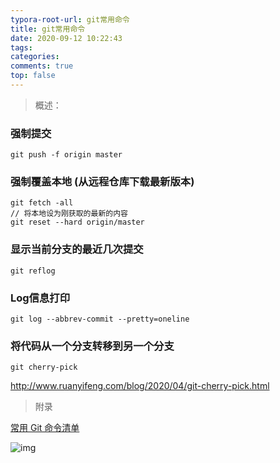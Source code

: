 ```yaml
---
typora-root-url: git常用命令
title: git常用命令
date: 2020-09-12 10:22:43
tags:
categories: 
comments: true
top: false
---
```


> 概述：

<!--more-->

### 强制提交

```
git push -f origin master
```

### 强制覆盖本地 (从远程仓库下载最新版本)

```
git fetch -all 
// 将本地设为刚获取的最新的内容
git reset --hard origin/master
```

### 显示当前分支的最近几次提交

```
git reflog
```



### Log信息打印

`git log --abbrev-commit --pretty=oneline `

### 将代码从一个分支转移到另一个分支

`git cherry-pick `

http://www.ruanyifeng.com/blog/2020/04/git-cherry-pick.html



> 附录

[常用 Git 命令清单](https://www.ruanyifeng.com/blog/2015/12/git-cheat-sheet.html)

![img](/images/145b0cdfa98a4a9cb724d745a1466c47~tplv-k3u1fbpfcp-zoom-1.image)